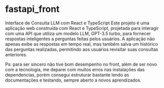 # fastapi_front

Interface de Consulta LLM com React e TypeScript
Este projeto é uma aplicação web construída com React e TypeScript, projetada para interagir com uma API que utiliza um modelo LLM,  GPT-3.5 turbo, para fornecer respostas inteligentes a perguntas feitas pelos usuários. A aplicação não apenas exibe as respostas em tempo real, mas também salva um histórico das perguntas realizadas, permitindo aos usuários revisitar suas consultas anteriores.

Ps: para ser sincero não tive bom desempenho no front, além de ser novo com a tecnologia, me deparei com muitos erros nas instalações das dependencias, porém consegui estruturar bastante lendo as documentações e testando, sempre aberto a novos aprendizados.





